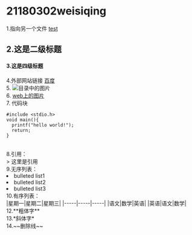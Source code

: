 # 21180302weisiqing
1.指向另一个文件 [test](test.md)
## 2.这是二级标题
#### 3.这是四级标题
4.外部网站链接 [百度](https://www.baidu.com/)</br>
5. ![目录中的图片](.jpg)</br>
6. [web上的图片](https://image.baidu.com/search/detail?ct=503316480&z=0&ipn=d&word=%E7%8E%8B%E4%B8%80%E5%8D%9A%E5%A3%81%E7%BA%B8%E9%AB%98%E6%B8%85&step_word=&hs=0&pn=0&spn=0&di=195800&pi=0&rn=1&tn=baiduimagedetail&is=0%2C0&istype=2&ie=utf-8&oe=utf-8&in=&cl=2&lm=-1&st=-1&cs=1912777717%2C461080241&os=1424373893%2C2871707725&simid=3375179278%2C46133106&adpicid=0&lpn=0&ln=1826&fr=&fmq=1619706904550_R&fm=index&ic=0&s=undefined&hd=undefined&latest=undefined&copyright=undefined&se=&sme=&tab=0&width=&height=&face=undefined&ist=&jit=&cg=&bdtype=0&oriquery=&objurl=https%3A%2F%2Fgimg2.baidu.com%2Fimage_search%2Fsrc%3Dhttp%3A%2F%2Fbbsfiles.vivo.com.cn%2Fvivobbs%2Fattachment%2Fforum%2F201912%2F05%2F124856s8yftt5zvfidlfda.jpg%26refer%3Dhttp%3A%2F%2Fbbsfiles.vivo.com.cn%26app%3D2002%26size%3Df9999%2C10000%26q%3Da80%26n%3D0%26g%3D0n%26fmt%3Djpeg%3Fsec%3D1622299207%26t%3Daf20d8b7e79f5a93fd398bcbda4ae726&fromurl=ippr_z2C%24qAzdH3FAzdH3Fkkf_z%26e3Bete5_z%26e3Bv54_z%26e3BvgAzdH3Fpi6jw1-c0mcadc-0-8_z%26e3Bip4s&gsm=1&rpstart=0&rpnum=0&islist=&querylist=&force=undefined)</br>
7. 代码块</br>
  ```
  #include <stdio.h>
  void main(){
    printf("hello world!");
    return;
  }
  ```
  </br>
8.引用：</br>
> 这里是引用
</br>
9.无序列表：</br>
<li> bulleted list1 </br>
<li> bulleted list2 </br>
<li> bulleted list3 </br>
10.有序列表：</br>
|星期一|星期二|星期三|  
|-----|-----|-----|
|语文|数学|英语|
|英语|语文|数学|
</br>
12.**粗体字**</br>
13.*斜体字*</br>
14.~~删除线~~</br>
